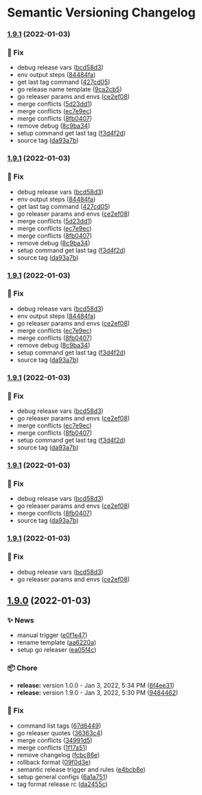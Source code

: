 # Semantic Versioning Changelog

### [1.9.1](https://github.com/lpmatos/loli/compare/v1.9.0...v1.9.1) (2022-01-03)


### :bug: Fix

* debug release vars ([bcd58d3](https://github.com/lpmatos/loli/commit/bcd58d342e021ff54af05ad5a2f14fded14cb59b))
* env output steps ([84484fa](https://github.com/lpmatos/loli/commit/84484fa45f3e90e729ee4cc21a406de0d70022db))
* get last tag command ([427cd05](https://github.com/lpmatos/loli/commit/427cd052cee70f2c1aba7313ec5c09590c2a1924))
* go release name template ([9ca2cb5](https://github.com/lpmatos/loli/commit/9ca2cb5799493c77ee3306c8dded4d20326e43c6))
* go releaser params and envs ([ce2ef08](https://github.com/lpmatos/loli/commit/ce2ef081cdf44ddeb471f6601d848f6ffb73e8a7))
* merge conflicts ([5d23dd1](https://github.com/lpmatos/loli/commit/5d23dd1169f0ec5f5c943739ab040012cd03a157))
* merge conflicts ([ec7e9ec](https://github.com/lpmatos/loli/commit/ec7e9ec9974b49176734058bdce1c003d8ebb1b9))
* merge conflicts ([8fb0407](https://github.com/lpmatos/loli/commit/8fb04075eca49623326868a5e69f67afcd5032ef))
* remove debug ([8c9ba34](https://github.com/lpmatos/loli/commit/8c9ba34c8e3ef012c8265f60ca9b0313c716b89d))
* setup command get last tag ([f3d4f2d](https://github.com/lpmatos/loli/commit/f3d4f2dd35dccea332c76bad8827c4ac789e491e))
* source tag ([da93a7b](https://github.com/lpmatos/loli/commit/da93a7b6c3f7cec9db90c711a730b627004e24fe))

### [1.9.1](https://github.com/lpmatos/loli/compare/v1.9.0...v1.9.1) (2022-01-03)


### :bug: Fix

* debug release vars ([bcd58d3](https://github.com/lpmatos/loli/commit/bcd58d342e021ff54af05ad5a2f14fded14cb59b))
* env output steps ([84484fa](https://github.com/lpmatos/loli/commit/84484fa45f3e90e729ee4cc21a406de0d70022db))
* get last tag command ([427cd05](https://github.com/lpmatos/loli/commit/427cd052cee70f2c1aba7313ec5c09590c2a1924))
* go releaser params and envs ([ce2ef08](https://github.com/lpmatos/loli/commit/ce2ef081cdf44ddeb471f6601d848f6ffb73e8a7))
* merge conflicts ([5d23dd1](https://github.com/lpmatos/loli/commit/5d23dd1169f0ec5f5c943739ab040012cd03a157))
* merge conflicts ([ec7e9ec](https://github.com/lpmatos/loli/commit/ec7e9ec9974b49176734058bdce1c003d8ebb1b9))
* merge conflicts ([8fb0407](https://github.com/lpmatos/loli/commit/8fb04075eca49623326868a5e69f67afcd5032ef))
* remove debug ([8c9ba34](https://github.com/lpmatos/loli/commit/8c9ba34c8e3ef012c8265f60ca9b0313c716b89d))
* setup command get last tag ([f3d4f2d](https://github.com/lpmatos/loli/commit/f3d4f2dd35dccea332c76bad8827c4ac789e491e))
* source tag ([da93a7b](https://github.com/lpmatos/loli/commit/da93a7b6c3f7cec9db90c711a730b627004e24fe))

### [1.9.1](https://github.com/lpmatos/loli/compare/v1.9.0...v1.9.1) (2022-01-03)


### :bug: Fix

* debug release vars ([bcd58d3](https://github.com/lpmatos/loli/commit/bcd58d342e021ff54af05ad5a2f14fded14cb59b))
* env output steps ([84484fa](https://github.com/lpmatos/loli/commit/84484fa45f3e90e729ee4cc21a406de0d70022db))
* go releaser params and envs ([ce2ef08](https://github.com/lpmatos/loli/commit/ce2ef081cdf44ddeb471f6601d848f6ffb73e8a7))
* merge conflicts ([ec7e9ec](https://github.com/lpmatos/loli/commit/ec7e9ec9974b49176734058bdce1c003d8ebb1b9))
* merge conflicts ([8fb0407](https://github.com/lpmatos/loli/commit/8fb04075eca49623326868a5e69f67afcd5032ef))
* remove debug ([8c9ba34](https://github.com/lpmatos/loli/commit/8c9ba34c8e3ef012c8265f60ca9b0313c716b89d))
* setup command get last tag ([f3d4f2d](https://github.com/lpmatos/loli/commit/f3d4f2dd35dccea332c76bad8827c4ac789e491e))
* source tag ([da93a7b](https://github.com/lpmatos/loli/commit/da93a7b6c3f7cec9db90c711a730b627004e24fe))

### [1.9.1](https://github.com/lpmatos/loli/compare/v1.9.0...v1.9.1) (2022-01-03)


### :bug: Fix

* debug release vars ([bcd58d3](https://github.com/lpmatos/loli/commit/bcd58d342e021ff54af05ad5a2f14fded14cb59b))
* go releaser params and envs ([ce2ef08](https://github.com/lpmatos/loli/commit/ce2ef081cdf44ddeb471f6601d848f6ffb73e8a7))
* merge conflicts ([ec7e9ec](https://github.com/lpmatos/loli/commit/ec7e9ec9974b49176734058bdce1c003d8ebb1b9))
* merge conflicts ([8fb0407](https://github.com/lpmatos/loli/commit/8fb04075eca49623326868a5e69f67afcd5032ef))
* setup command get last tag ([f3d4f2d](https://github.com/lpmatos/loli/commit/f3d4f2dd35dccea332c76bad8827c4ac789e491e))
* source tag ([da93a7b](https://github.com/lpmatos/loli/commit/da93a7b6c3f7cec9db90c711a730b627004e24fe))

### [1.9.1](https://github.com/lpmatos/loli/compare/v1.9.0...v1.9.1) (2022-01-03)


### :bug: Fix

* debug release vars ([bcd58d3](https://github.com/lpmatos/loli/commit/bcd58d342e021ff54af05ad5a2f14fded14cb59b))
* go releaser params and envs ([ce2ef08](https://github.com/lpmatos/loli/commit/ce2ef081cdf44ddeb471f6601d848f6ffb73e8a7))
* merge conflicts ([8fb0407](https://github.com/lpmatos/loli/commit/8fb04075eca49623326868a5e69f67afcd5032ef))
* source tag ([da93a7b](https://github.com/lpmatos/loli/commit/da93a7b6c3f7cec9db90c711a730b627004e24fe))

### [1.9.1](https://github.com/lpmatos/loli/compare/v1.9.0...v1.9.1) (2022-01-03)


### :bug: Fix

* debug release vars ([bcd58d3](https://github.com/lpmatos/loli/commit/bcd58d342e021ff54af05ad5a2f14fded14cb59b))
* go releaser params and envs ([ce2ef08](https://github.com/lpmatos/loli/commit/ce2ef081cdf44ddeb471f6601d848f6ffb73e8a7))

## [1.9.0](https://github.com/lpmatos/loli/compare/v1.8.0...v1.9.0) (2022-01-03)


### :sparkles: News

* manual trigger ([e0f1e47](https://github.com/lpmatos/loli/commit/e0f1e4721cf282424c224944bdbbe8079458d4f6))
* rename template ([aa6220a](https://github.com/lpmatos/loli/commit/aa6220a848b6785dd5c04343115b1746ab211154))
* setup go releaser ([ea05f4c](https://github.com/lpmatos/loli/commit/ea05f4c0b2164a5cccb576487e80ab42a7a6d45f))


### :package: Chore

* **release:** version 1.0.0 - Jan 3, 2022, 5:34 PM ([6f4ee31](https://github.com/lpmatos/loli/commit/6f4ee31e9f08eee0e5ef3d3dd936fa0f53df813c))
* **release:** version 1.9.0 - Jan 3, 2022, 5:30 PM ([9484462](https://github.com/lpmatos/loli/commit/9484462d415d9d629df90bd917977cf094db21e7))


### :bug: Fix

* command list tags ([67d6449](https://github.com/lpmatos/loli/commit/67d644988ff70b6f02681c7fd4cd94e82d9fa261))
* go releaser quotes ([36363c4](https://github.com/lpmatos/loli/commit/36363c4781abd425710b18734f5db473f7b7bbf3))
* merge conflicts ([34991d5](https://github.com/lpmatos/loli/commit/34991d55f03094d27e87f4d243b8f336e1d92f12))
* merge conflicts ([1f17a51](https://github.com/lpmatos/loli/commit/1f17a51d3f778ce586a51178dd03031c1573873c))
* remove changelog ([fcbc86e](https://github.com/lpmatos/loli/commit/fcbc86e8ffd0a76c44f90336c764298c5763cce6))
* rollback format ([09f0d3e](https://github.com/lpmatos/loli/commit/09f0d3e819000bdcdfc32f73ed70a727fc999e59))
* semantic release trigger and rules ([e4bcb8e](https://github.com/lpmatos/loli/commit/e4bcb8e388b673ce6685ed47f0bc1878c1d65b7a))
* setup general configs ([6a1a751](https://github.com/lpmatos/loli/commit/6a1a75197e6d3622f710c16ca55de1a3e92de022))
* tag format release rc ([da2455c](https://github.com/lpmatos/loli/commit/da2455c1297664e2a8b92c16d2450d75242f6e97))
